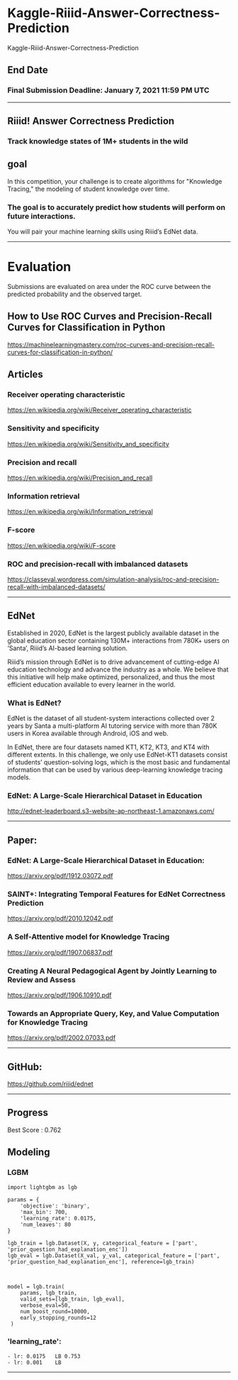 # Kaggle-Riiid-Answer-Correctness-Prediction
Kaggle-Riiid-Answer-Correctness-Prediction

## End Date
### Final Submission Deadline: January 7, 2021 11:59 PM UTC

-------

## Riiid! Answer Correctness Prediction
### Track knowledge states of 1M+ students in the wild

## goal
In this competition, your challenge is to create algorithms for "Knowledge Tracing," the modeling of student knowledge over time. 

### The goal is to accurately predict how students will perform on future interactions. 

You will pair your machine learning skills using Riiid’s EdNet data.


-------

# Evaluation
Submissions are evaluated on area under the ROC curve between the predicted probability and the observed target.

## How to Use ROC Curves and Precision-Recall Curves for Classification in Python
https://machinelearningmastery.com/roc-curves-and-precision-recall-curves-for-classification-in-python/


## Articles

### Receiver operating characteristic
https://en.wikipedia.org/wiki/Receiver_operating_characteristic

### Sensitivity and specificity
https://en.wikipedia.org/wiki/Sensitivity_and_specificity

### Precision and recall
https://en.wikipedia.org/wiki/Precision_and_recall

### Information retrieval
https://en.wikipedia.org/wiki/Information_retrieval

### F-score
https://en.wikipedia.org/wiki/F-score

### ROC and precision-recall with imbalanced datasets
https://classeval.wordpress.com/simulation-analysis/roc-and-precision-recall-with-imbalanced-datasets/


-------

## EdNet

Established in 2020, EdNet is the largest publicly available dataset in the global education sector containing 130M+ interactions from 780K+ users on ‘Santa’, Riiid’s AI-based learning solution. 

Riiid’s mission through EdNet is to drive advancement of cutting-edge AI education technology and advance the industry as a whole. We believe that this initiative will help make optimized, personalized, and thus the most efficient education available to every learner in the world.

### What is EdNet?

EdNet is the dataset of all student-system interactions collected over 2 years by Santa a multi-platform AI tutoring service with more than 780K users in Korea available through Android, iOS and web.

In EdNet, there are four datasets named KT1, KT2, KT3, and KT4 with different extents. In this challenge, we only use EdNet-KT1 datasets consist of students’ question-solving logs, which is the most basic and fundamental information that can be used by various deep-learning knowledge tracing models.

### EdNet: A Large-Scale Hierarchical Dataset in Education
http://ednet-leaderboard.s3-website-ap-northeast-1.amazonaws.com/


-------

## Paper:
### EdNet: A Large-Scale Hierarchical Dataset in Education: 
https://arxiv.org/pdf/1912.03072.pdf

### SAINT+: Integrating Temporal Features for EdNet Correctness Prediction
https://arxiv.org/pdf/2010.12042.pdf

### A Self-Attentive model for Knowledge Tracing
https://arxiv.org/pdf/1907.06837.pdf

### Creating A Neural Pedagogical Agent by Jointly Learning to Review and Assess
https://arxiv.org/pdf/1906.10910.pdf


### Towards an Appropriate Query, Key, and Value Computation for Knowledge Tracing
https://arxiv.org/pdf/2002.07033.pdf



-------

## GitHub:
https://github.com/riiid/ednet


-------


## Progress

Best Score : 0.762


## Modeling

### LGBM

    import lightgbm as lgb

    params = {
        'objective': 'binary',
        'max_bin': 700,
        'learning_rate': 0.0175,
        'num_leaves': 80
    }

    lgb_train = lgb.Dataset(X, y, categorical_feature = ['part', 'prior_question_had_explanation_enc'])
    lgb_eval = lgb.Dataset(X_val, y_val, categorical_feature = ['part', 'prior_question_had_explanation_enc'], reference=lgb_train)



    model = lgb.train(
        params, lgb_train,
        valid_sets=[lgb_train, lgb_eval],
        verbose_eval=50,
        num_boost_round=10000,
        early_stopping_rounds=12
     )

### 'learning_rate': 
    - lr: 0.0175   LB 0.753
    - lr: 0.001    LB 




-------




